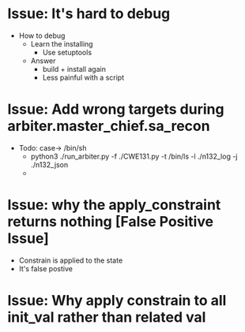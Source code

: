 # Issue: It's hard to debug 
- How to debug
  - Learn the installing
    - Use setuptools
  - Answer
    - build + install again
    - Less painful with a script


# Issue: Add wrong targets during arbiter.master_chief.sa_recon

- Todo: case-> /bin/sh
  - python3 ./run_arbiter.py -f ./CWE131.py -t /bin/ls -l ./n132_log -j ./n132_json
  - 

# Issue: why the apply_constraint returns nothing [False Positive Issue]
- Constrain is applied to the state
- It's false postive 

# Issue: Why apply constrain to all init_val rather than related val


